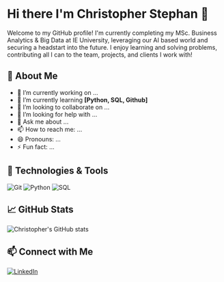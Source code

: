 # Hi there I'm Christopher Stephan 👋

Welcome to my GitHub profile! I'm currently completing my MSc. Business Analytics & Big Data at IE University, leveraging our AI based world and securing a headstart into the future. I enjoy learning and solving problems, contributing all I can to the team, projects, and clients I work with!

## 🚀 About Me

- 🔭 I’m currently working on ...
- 🌱 I’m currently learning **[Python, SQL, Github]**
- 👯 I’m looking to collaborate on ...
- 🤔 I’m looking for help with ...
- 💬 Ask me about ...
- 📫 How to reach me: ...
- 😄 Pronouns: ...
- ⚡ Fun fact: ...

## 🔧 Technologies & Tools

![Git](https://img.shields.io/badge/-Git-F05032?style=flat&logo=Git&logoColor=white)
![Python](https://img.shields.io/badge/-Python-3776AB?style=flat&logo=Python&logoColor=white)
![SQL](https://img.shields.io/badge/-SQL-4479A1?style=flat&logo=sql&logoColor=white)

## 📈 GitHub Stats

![Christopher's GitHub stats](https://github-readme-stats.vercel.app/api?username=yourusername&show_icons=true&theme=radical)

## 📫 Connect with Me
[![LinkedIn](https://img.shields.io/badge/-LinkedIn-0077B5?style=flat&logo=LinkedIn&logoColor=white)](https://linkedin.com/in/christopherstephan)
